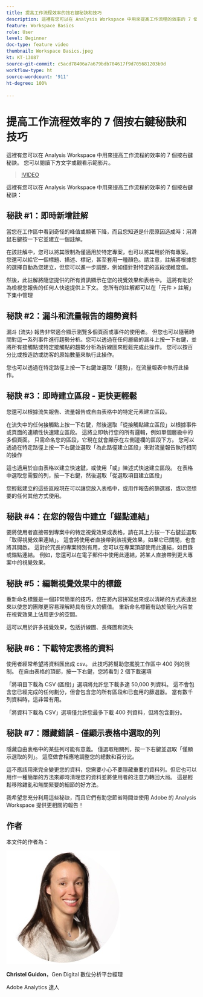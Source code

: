 ```yaml
---
title: 提高工作流程效率的按右鍵秘訣和技巧
description: 這裡有您可以在 Analysis Workspace 中用來提高工作流程的效率的 7 個按右鍵秘訣。
feature: Workspace Basics
role: User
level: Beginner
doc-type: feature video
thumbnail: Workspace Basics.jpeg
kt: KT-13087
source-git-commit: c5acd78406a7a679bdb704617f9d705681203b9d
workflow-type: ht
source-wordcount: '911'
ht-degree: 100%

---
```



# 提高工作流程效率的 7 個按右鍵秘訣和技巧

這裡有您可以在 Analysis Workspace 中用來提高工作流程的效率的 7 個按右鍵秘訣。 您可以閱讀下方文字或觀看示範影片。

>[!VIDEO](https://video.tv.adobe.com/v/3417736/?quality=12&learn=on)

這裡有您可以在 Analysis Workspace 中用來提高工作流程的效率的 7 個按右鍵秘訣：

## 秘訣 #1：即時新增註解

當您在工作區中看到奇怪的峰值或顯著下降，而且您知道是什麼原因造成時：用滑鼠右鍵按一下它並建立一個註解。

在該註解中，您可以將其限制為僅適用於特定專案，也可以將其用於所有專案。 您還可以給它一個標題、描述、標記，甚至套用一種顏色。請注意，註解將根據您的選擇自動為您建立，但您可以進一步調整，例如僅針對特定的區段或維度值。

然後，此註解將隨您提供的所有資訊顯示在您的視覺效果和表格中。 這將有助於為檢視您報告的任何人快速提供上下文。 您所有的註解都可以在「元件 > 註解」下集中管理

## 秘訣 #2：漏斗和流量報告的趨勢資料

漏斗 (流失) 報告非常適合顯示瀏覽多個頁面或事件的使用者。 但您也可以隨著時間對這一系列事件進行趨勢分析。您可以透過在任何層級的漏斗上按一下右鍵，並將所有接觸點或特定接觸點的趨勢分析為折線圖來輕鬆完成此操作。 您可以按百分比或按造訪或訪客的原始數量來執行此操作。

您也可以透過在特定路徑上按一下右鍵並選取「趨勢」，在流量報表中執行此操作。

## 秘訣 #3：即時建立區段 - 更快更輕鬆

您還可以根據流失報告、流量報告或自由表格中的特定元素建立區段。

在流失中的任何接觸點上按一下右鍵，然後選取「從接觸點建立區段」以根據事件或頁面的連續性快速建立區段。 這將立即執行您的所有邏輯，例如單個層級中的多個頁面。 只需命名您的區段，它現在就會顯示在左側邊欄的區段下方。 您可以透過在特定路徑上按一下右鍵並選取「為此路徑建立區段」來對流量報告執行相同的操作

這也適用於自由表格以建立快速鍵，或使用「或」陳述式快速建立區段。 在表格中選取您需要的列，按一下右鍵，然後選取「從選取項目建立區段」

您輕鬆建立的這些區段現在可以讓您放入表格中，或用作報告的篩選器，或以您想要的任何其他方式使用。

## 秘訣 #4：在您的報告中建立「錨點連結」

要將使用者直接帶到專案中的特定視覺效果或表格，請在其上方按一下右鍵並選取「取得視覺效果連結」。 這會將使用者直接帶到該視覺效果，如果它已關閉，也會將其開啟。 這對於冗長的專案特別有用，您可以在專案頂部使用此連結，如目錄或錨點連結。 例如，您還可以在電子郵件中使用此連結，將某人直接帶到更大專案中的視覺效果。

## 秘訣 #5：編輯視覺效果中的標籤

重新命名標籤是一個非常簡單的技巧，但在將內容拼寫出來或以清晰的方式表達出來以使您的團隊更容易理解時具有很大的價值。 重新命名標籤有助於簡化內容並在視覺效果上佔用更少的空間。

這可以用於許多視覺效果，包括折線圖、長條圖和流失

## 秘訣 #6：下載特定表格的資料

使用者經常希望將資料匯出成 csv。 此技巧將幫助您擺脫工作區中 400 列的限制。 在自由表格的頂部，按一下右鍵，您將看到 2 個下載選項

「將項目下載為 CSV (區段)」選項將允許您下載多達 50,000 列資料。 這不會包含您已經完成的任何劃分，但會包含您的所有區段和已套用的篩選器。 當有數千列資料時，這非常有用。

「將資料下載為 CSV」選項僅允許您最多下載 400 列資料，但將包含劃分。

## 秘訣 #7：隱藏錯誤 - 僅顯示表格中選取的列

隱藏自由表格中的某些列可能有意義。 僅選取相關列，按一下右鍵並選取「僅顯示選取的列」。 這麼做會相應地調整您的總數和百分比。

這不應該用來完全變更您的資料，您需要小心不要隱藏重要的資料列。但它也可以用作一種簡單的方法來即時清理您的資料並將使用者的注意力轉回大局。 這是輕鬆移除雜亂和無關緊要的細節的好方法。

我希望您充分利用這些秘訣，而且它們有助您節省時間並使用 Adobe 的 Analysis Workspace 提供更相關的報告！

## 作者

本文件的作者為：

![Christel Guidon](assets/christel-guidon.jpg)

**Christel Guidon**，Gen Digital 數位分析平台經理

Adobe Analytics 達人

